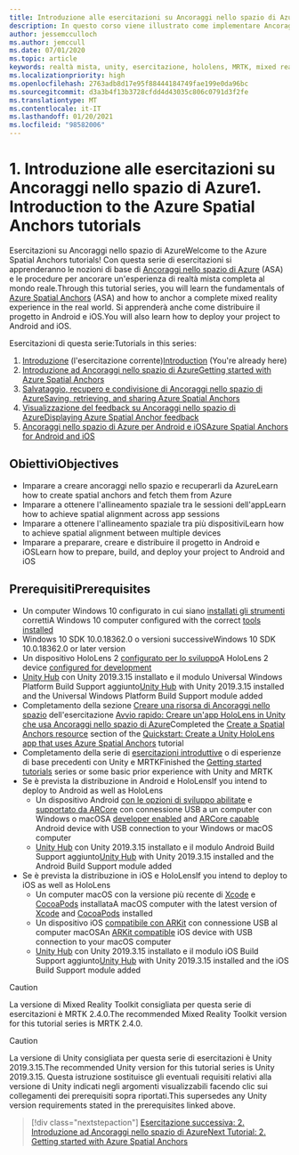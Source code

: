 ```yaml
---
title: Introduzione alle esercitazioni su Ancoraggi nello spazio di Azure
description: In questo corso viene illustrato come implementare Ancoraggi nello spazio di Azure in un'applicazione di realtà mista.
author: jessemcculloch
ms.author: jemccull
ms.date: 07/01/2020
ms.topic: article
keywords: realtà mista, unity, esercitazione, hololens, MRTK, mixed reality toolkit, UWP, ancoraggi nello spazio di Azure, ios, android, Windows 10, ARCore, macOS, Android Build Support, ARKit
ms.localizationpriority: high
ms.openlocfilehash: 2763adb8d17e95f88444184749fae199e0da96bc
ms.sourcegitcommit: d3a3b4f13b3728cfdd4d43035c806c0791d3f2fe
ms.translationtype: MT
ms.contentlocale: it-IT
ms.lasthandoff: 01/20/2021
ms.locfileid: "98582006"
---
```

# <a name="1-introduction-to-the-azure-spatial-anchors-tutorials"></a><span data-ttu-id="6a75f-104">1. Introduzione alle esercitazioni su Ancoraggi nello spazio di Azure</span><span class="sxs-lookup"><span data-stu-id="6a75f-104">1. Introduction to the Azure Spatial Anchors tutorials</span></span>

<span data-ttu-id="6a75f-105">Esercitazioni su Ancoraggi nello spazio di Azure</span><span class="sxs-lookup"><span data-stu-id="6a75f-105">Welcome to the Azure Spatial Anchors tutorials!</span></span> <span data-ttu-id="6a75f-106">Con questa serie di esercitazioni si apprenderanno le nozioni di base di <a href="https://azure.microsoft.com/services/spatial-anchors" target="_blank">Ancoraggi nello spazio di Azure</a> (ASA) e le procedure per ancorare un'esperienza di realtà mista completa al mondo reale.</span><span class="sxs-lookup"><span data-stu-id="6a75f-106">Through this tutorial series, you will learn the fundamentals of <a href="https://azure.microsoft.com/services/spatial-anchors" target="_blank">Azure Spatial Anchors</a> (ASA) and how to anchor a complete mixed reality experience in the real world.</span></span> <span data-ttu-id="6a75f-107">Si apprenderà anche come distribuire il progetto in Android e iOS.</span><span class="sxs-lookup"><span data-stu-id="6a75f-107">You will also learn how to deploy your project to Android and iOS.</span></span>

<span data-ttu-id="6a75f-108">Esercitazioni di questa serie:</span><span class="sxs-lookup"><span data-stu-id="6a75f-108">Tutorials in this series:</span></span>

1. <span data-ttu-id="6a75f-109">[Introduzione](mr-learning-asa-01.md) (l'esercitazione corrente)</span><span class="sxs-lookup"><span data-stu-id="6a75f-109">[Introduction](mr-learning-asa-01.md) (You're already here)</span></span>
2. [<span data-ttu-id="6a75f-110">Introduzione ad Ancoraggi nello spazio di Azure</span><span class="sxs-lookup"><span data-stu-id="6a75f-110">Getting started with Azure Spatial Anchors</span></span>](mr-learning-asa-02.md)
3. [<span data-ttu-id="6a75f-111">Salvataggio, recupero e condivisione di Ancoraggi nello spazio di Azure</span><span class="sxs-lookup"><span data-stu-id="6a75f-111">Saving, retrieving, and sharing Azure Spatial Anchors</span></span>](mr-learning-asa-03.md)
4. [<span data-ttu-id="6a75f-112">Visualizzazione del feedback su Ancoraggi nello spazio di Azure</span><span class="sxs-lookup"><span data-stu-id="6a75f-112">Displaying Azure Spatial Anchor feedback</span></span>](mr-learning-asa-04.md)
5. [<span data-ttu-id="6a75f-113">Ancoraggi nello spazio di Azure per Android e iOS</span><span class="sxs-lookup"><span data-stu-id="6a75f-113">Azure Spatial Anchors for Android and iOS</span></span>](mr-learning-asa-05.md)

## <a name="objectives"></a><span data-ttu-id="6a75f-114">Obiettivi</span><span class="sxs-lookup"><span data-stu-id="6a75f-114">Objectives</span></span>

* <span data-ttu-id="6a75f-115">Imparare a creare ancoraggi nello spazio e recuperarli da Azure</span><span class="sxs-lookup"><span data-stu-id="6a75f-115">Learn how to create spatial anchors and fetch them from Azure</span></span>
* <span data-ttu-id="6a75f-116">Imparare a ottenere l'allineamento spaziale tra le sessioni dell'app</span><span class="sxs-lookup"><span data-stu-id="6a75f-116">Learn how to achieve spatial alignment across app sessions</span></span>
* <span data-ttu-id="6a75f-117">Imparare a ottenere l'allineamento spaziale tra più dispositivi</span><span class="sxs-lookup"><span data-stu-id="6a75f-117">Learn how to achieve spatial alignment between multiple devices</span></span>
* <span data-ttu-id="6a75f-118">Imparare a preparare, creare e distribuire il progetto in Android e iOS</span><span class="sxs-lookup"><span data-stu-id="6a75f-118">Learn how to prepare, build, and deploy your project to Android and iOS</span></span>

## <a name="prerequisites"></a><span data-ttu-id="6a75f-119">Prerequisiti</span><span class="sxs-lookup"><span data-stu-id="6a75f-119">Prerequisites</span></span>

* <span data-ttu-id="6a75f-120">Un computer Windows 10 configurato in cui siano [installati gli strumenti](../../install-the-tools.md) corretti</span><span class="sxs-lookup"><span data-stu-id="6a75f-120">A Windows 10 computer configured with the correct [tools installed](../../install-the-tools.md)</span></span>
* <span data-ttu-id="6a75f-121">Windows 10 SDK 10.0.18362.0 o versioni successive</span><span class="sxs-lookup"><span data-stu-id="6a75f-121">Windows 10 SDK 10.0.18362.0 or later version</span></span>
* <span data-ttu-id="6a75f-122">Un dispositivo HoloLens 2 [configurato per lo sviluppo](../../platform-capabilities-and-apis/using-visual-studio.md#enabling-developer-mode)</span><span class="sxs-lookup"><span data-stu-id="6a75f-122">A HoloLens 2 device [configured for development](../../platform-capabilities-and-apis/using-visual-studio.md#enabling-developer-mode)</span></span>
* <span data-ttu-id="6a75f-123"><a href="https://docs.unity3d.com/Manual/GettingStartedInstallingHub.html" target="_blank">Unity Hub</a> con Unity 2019.3.15 installato e il modulo Universal Windows Platform Build Support aggiunto</span><span class="sxs-lookup"><span data-stu-id="6a75f-123"><a href="https://docs.unity3d.com/Manual/GettingStartedInstallingHub.html" target="_blank">Unity Hub</a> with Unity 2019.3.15 installed and the Universal Windows Platform Build Support module added</span></span>
* <span data-ttu-id="6a75f-124">Completamento della sezione [Creare una risorsa di Ancoraggi nello spazio](/azure/spatial-anchors/quickstarts/get-started-unity-hololens#create-a-spatial-anchors-resource) dell'esercitazione [Avvio rapido: Creare un'app HoloLens in Unity che usa Ancoraggi nello spazio di Azure](/azure/spatial-anchors/quickstarts/get-started-unity-hololens)</span><span class="sxs-lookup"><span data-stu-id="6a75f-124">Completed the [Create a Spatial Anchors resource](/azure/spatial-anchors/quickstarts/get-started-unity-hololens#create-a-spatial-anchors-resource) section of the [Quickstart: Create a Unity HoloLens app that uses Azure Spatial Anchors](/azure/spatial-anchors/quickstarts/get-started-unity-hololens) tutorial</span></span>
* <span data-ttu-id="6a75f-125">Completamento della serie di [esercitazioni introduttive](mr-learning-base-01.md) o di esperienze di base precedenti con Unity e MRTK</span><span class="sxs-lookup"><span data-stu-id="6a75f-125">Finished the [Getting started tutorials](mr-learning-base-01.md) series or some basic prior experience with Unity and MRTK</span></span>
* <span data-ttu-id="6a75f-126">Se è prevista la distribuzione in Android e HoloLens</span><span class="sxs-lookup"><span data-stu-id="6a75f-126">If you intend to deploy to Android as well as HoloLens</span></span>
  * <span data-ttu-id="6a75f-127">Un dispositivo Android <a href="https://developer.android.com/studio/debug/dev-options" target="_blank">con le opzioni di sviluppo abilitate</a> e <a href="https://developers.google.com/ar/discover/supported-devices" target="_blank">supportato da ARCore</a> con connessione USB a un computer con Windows o macOS</span><span class="sxs-lookup"><span data-stu-id="6a75f-127">A <a href="https://developer.android.com/studio/debug/dev-options" target="_blank">developer enabled</a> and <a href="https://developers.google.com/ar/discover/supported-devices" target="_blank">ARCore capable</a> Android device with USB connection to your Windows or macOS computer</span></span>
  * <span data-ttu-id="6a75f-128"><a href="https://docs.unity3d.com/Manual/GettingStartedInstallingHub.html" target="_blank">Unity Hub</a> con Unity 2019.3.15 installato e il modulo Android Build Support aggiunto</span><span class="sxs-lookup"><span data-stu-id="6a75f-128"><a href="https://docs.unity3d.com/Manual/GettingStartedInstallingHub.html" target="_blank">Unity Hub</a> with Unity 2019.3.15 installed and the Android Build Support module added</span></span>
* <span data-ttu-id="6a75f-129">Se è prevista la distribuzione in iOS e HoloLens</span><span class="sxs-lookup"><span data-stu-id="6a75f-129">If you intend to deploy to iOS as well as HoloLens</span></span>
  * <span data-ttu-id="6a75f-130">Un computer macOS con la versione più recente di <a href="https://geo.itunes.apple.com/us/app/xcode/id497799835?mt=12" target="_blank">Xcode</a> e <a href="https://cocoapods.org" target="_blank">CocoaPods</a> installata</span><span class="sxs-lookup"><span data-stu-id="6a75f-130">A macOS computer with the latest version of <a href="https://geo.itunes.apple.com/us/app/xcode/id497799835?mt=12" target="_blank">Xcode</a> and <a href="https://cocoapods.org" target="_blank">CocoaPods</a> installed</span></span>
  * <span data-ttu-id="6a75f-131">Un dispositivo iOS <a href="https://developer.apple.com/documentation/arkit/verifying_device_support_and_user_permission" target="_blank">compatibile con ARKit</a> con connessione USB al computer macOS</span><span class="sxs-lookup"><span data-stu-id="6a75f-131">An <a href="https://developer.apple.com/documentation/arkit/verifying_device_support_and_user_permission" target="_blank">ARKit compatible</a> iOS device with USB connection to your macOS computer</span></span>
  * <span data-ttu-id="6a75f-132"><a href="https://docs.unity3d.com/Manual/GettingStartedInstallingHub.html" target="_blank">Unity Hub</a> con Unity 2019.3.15 installato e il modulo iOS Build Support aggiunto</span><span class="sxs-lookup"><span data-stu-id="6a75f-132"><a href="https://docs.unity3d.com/Manual/GettingStartedInstallingHub.html" target="_blank">Unity Hub</a> with Unity 2019.3.15 installed and the iOS Build Support module added</span></span>

> [!CAUTION]
> <span data-ttu-id="6a75f-133">La versione di Mixed Reality Toolkit consigliata per questa serie di esercitazioni è MRTK 2.4.0.</span><span class="sxs-lookup"><span data-stu-id="6a75f-133">The recommended Mixed Reality Toolkit version for this tutorial series is MRTK 2.4.0.</span></span>

> [!CAUTION]
> <span data-ttu-id="6a75f-134">La versione di Unity consigliata per questa serie di esercitazioni è Unity 2019.3.15.</span><span class="sxs-lookup"><span data-stu-id="6a75f-134">The recommended Unity version for this tutorial series is Unity 2019.3.15.</span></span> <span data-ttu-id="6a75f-135">Questa istruzione sostituisce gli eventuali requisiti relativi alla versione di Unity indicati negli argomenti visualizzabili facendo clic sui collegamenti dei prerequisiti sopra riportati.</span><span class="sxs-lookup"><span data-stu-id="6a75f-135">This supersedes any Unity version requirements stated in the prerequisites linked above.</span></span>

> [!div class="nextstepaction"]
> [<span data-ttu-id="6a75f-136">Esercitazione successiva: 2. Introduzione ad Ancoraggi nello spazio di Azure</span><span class="sxs-lookup"><span data-stu-id="6a75f-136">Next Tutorial: 2. Getting started with Azure Spatial Anchors</span></span>](mr-learning-asa-02.md)